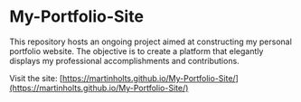 # My-Portfolio-Site

This repository hosts an ongoing project aimed at constructing my personal portfolio website. The objective is to create a platform that elegantly displays my professional accomplishments and contributions.

Visit the site: [https://martinholts.github.io/My-Portfolio-Site/](https://martinholts.github.io/My-Portfolio-Site/)
